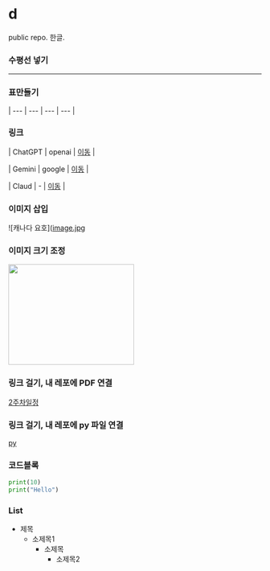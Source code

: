 # d
public repo. 한글.

### 수평선 넣기

-----------------------------------------------------------------------

### 표만들기
| --- | --- | --- | --- |

### 링크
| ChatGPT | openai | [이동](https://chatgpt.com/) |

| Gemini | google | [이동](https://gemini.google.com/app) |

| Claud | - | [이동](https://claude.ai/chats) |

### 이미지 삽입

![캐나다 요호]([image.jpg](https://postimg.cc/8fJCWWCH)

### 이미지 크기 조정

<img src = "[image.jpg](https://postimg.cc/8fJCWWCH)" width = "250" height = "200" >

### 링크 걸기, 내 레포에 PDF 연결

[2주차일정](./240610_240614_2주차.pdf)

### 링크 걸기, 내 레포에 py 파일 연결

[py](./test1.py)

### 코드블록

```python
print(10)
print("Hello")
```

### List

* 제목
  * 소제목1
    * 소제목
      * 소제목2


